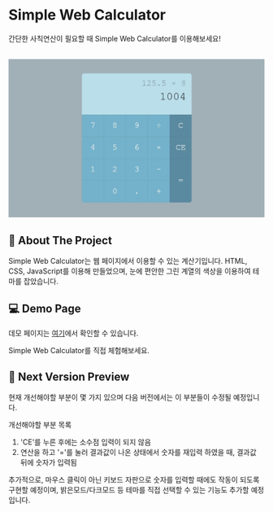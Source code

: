 Simple Web Calculator
=====================
간단한 사칙연산이 필요할 때 Simple Web Calculator를 이용해보세요!

<br/>
<img src="./img/calculator-img.jpg" width="700px" title="Calculator" alt="Calculator"></img><br/>


📝 About The Project
-----------------------------------------
Simple Web Calculator는 웹 페이지에서 이용할 수 있는 계산기입니다. HTML, CSS, JavaScript를 이용해 만들었으며, 눈에 편안한 그린 계열의 색상을 이용하여 테마를 잡았습니다.


💻 Demo Page
-----------------------------------------
데모 페이지는 [여기](https://vilin0x6.github.io/calculator)에서 확인할 수 있습니다.

Simple Web Calculator를 직접 체험해보세요.


💭 Next Version Preview
-----------------------------------------
현재 개선해야할 부분이 몇 가지 있으며 다음 버전에서는 이 부분들이 수정될 예정입니다.

개선해야할 부분 목록
1. 'CE'를 누른 후에는 소수점 입력이 되지 않음
2. 연산을 하고 '='를 눌러 결과값이 나온 상태에서 숫자를 재입력 하였을 때, 결과값 뒤에 숫자가 입력됨


추가적으로, 마우스 클릭이 아닌 키보드 자판으로 숫자를 입력할 때에도 작동이 되도록 구현할 예정이며, 밝은모드/다크모드 등 테마를 직접 선택할 수 있는 기능도 추가할 예정입니다.
